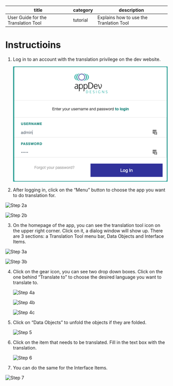 

| title                               | category | description                             |
| ----------------------------------- | -------- | --------------------------------------- |
| User Guide for the Translation Tool | tutorial | Explains how to use the Tranlation Tool |

# Instructioins

1. Log in to an account with the translation privilege on the dev website.

   ![Step 1](images/Step%201.png)

2.  After logging in, click on the “Menu” button to choose the app you want to do translation for.

   ![Step 2a](https://github.com/ohmewho/appbuilder_docs/blob/master/user/tutorials/User%20Guide%20for%20Translation%20Tool/images/Step%202a.png)

   ![Step 2b](https://github.com/ohmewho/appbuilder_docs/blob/master/user/tutorials/User%20Guide%20for%20Translation%20Tool/images/Step%202b.png)

   

3.  On the homepage of the app, you can see the translation tool icon on the upper right corner. Click on it, a dialog window will show up. There are 3 sections: a Translation Tool menu bar, Data Objects and Interface Items.

   ![Step 3a](https://github.com/ohmewho/appbuilder_docs/blob/master/user/tutorials/User%20Guide%20for%20Translation%20Tool/images/Step%203a.png)

   ![Step 3b](https://github.com/ohmewho/appbuilder_docs/blob/master/user/tutorials/User%20Guide%20for%20Translation%20Tool/images/Step%203b.png)

   

4. Click on the gear icon, you can see two drop down boxes. Click on the one behind “Translate to” to choose the desired language you want to translate to.

   ![Step 4a](https://github.com/ohmewho/appbuilder_docs/blob/master/user/tutorials/User%20Guide%20for%20Translation%20Tool/images/Step%204a.png)

   ![Step 4b](https://github.com/ohmewho/appbuilder_docs/blob/master/user/tutorials/User%20Guide%20for%20Translation%20Tool/images/Step%204b.png)

   ![Step 4c](https://github.com/ohmewho/appbuilder_docs/blob/master/user/tutorials/User%20Guide%20for%20Translation%20Tool/images/Step%204c.png)

5. Click on “Data Objects” to unfold the objects if they are folded.

   ![Step 5](https://github.com/ohmewho/appbuilder_docs/blob/master/user/tutorials/User%20Guide%20for%20Translation%20Tool/images/Step%205.png)

6. Click on the item that needs to be translated. Fill in the text box with the translation.

   ![Step 6](https://github.com/ohmewho/appbuilder_docs/blob/master/user/tutorials/User%20Guide%20for%20Translation%20Tool/images/Step%206.png)

7.  You can do the same for the Interface Items.

   ![Step 7](https://github.com/ohmewho/appbuilder_docs/blob/master/user/tutorials/User%20Guide%20for%20Translation%20Tool/images/Step%207.png)

